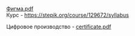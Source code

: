 [Фигма.pdf](https://github.com/Katya6589/semester5/files/12874757/default.pdf)  
Курс - https://stepik.org/course/129672/syllabus 
  
Цифровое производство - [certificate.pdf](https://github.com/Katya6589/semester5/files/12784275/certificate.1.pdf)
